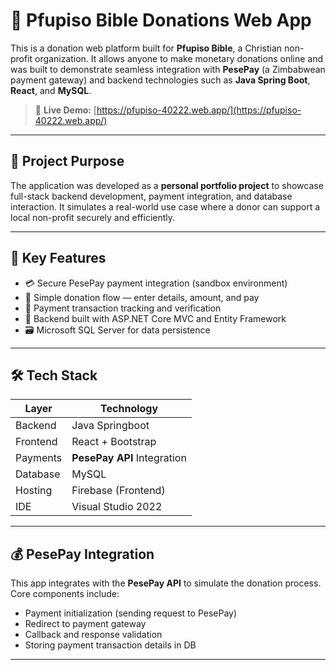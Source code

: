 # 🎁 Pfupiso Bible Donations Web App

This is a donation web platform built for **Pfupiso Bible**, a Christian non-profit organization. It allows anyone to make monetary donations online and was built to demonstrate seamless integration with **PesePay** (a Zimbabwean payment gateway) and backend technologies such as **Java Spring Boot**, **React**, and **MySQL**.

> 🔗 **Live Demo:** [https://pfupiso-40222.web.app/](https://pfupiso-40222.web.app/)

---

## 🧩 Project Purpose

The application was developed as a **personal portfolio project** to showcase full-stack backend development, payment integration, and database interaction. It simulates a real-world use case where a donor can support a local non-profit securely and efficiently.

---

## 🚀 Key Features

- 💳 Secure PesePay payment integration (sandbox environment)
- 🙋 Simple donation flow — enter details, amount, and pay
- 🧾 Payment transaction tracking and verification
- 🧱 Backend built with ASP.NET Core MVC and Entity Framework
- 🗃️ Microsoft SQL Server for data persistence

---

## 🛠️ Tech Stack

| Layer         | Technology              |
|---------------|--------------------------|
| Backend       | Java Springboot          |
| Frontend      | React + Bootstrap  |
| Payments      | **PesePay API** Integration |
| Database      | MySQL                    |
| Hosting       | Firebase (Frontend)      |
| IDE           | Visual Studio 2022       |

---

## 💰 PesePay Integration

This app integrates with the **PesePay API** to simulate the donation process. Core components include:

- Payment initialization (sending request to PesePay)
- Redirect to payment gateway
- Callback and response validation
- Storing payment transaction details in DB

---
